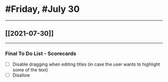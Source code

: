 # #Friday, #July 30
---

## [[2021-07-30]]

---

### Final To Do List - Scorecards


- [ ] Disable dragging when editing titles (in case the user wants to highlight some of the text)
- [ ] Disallow 